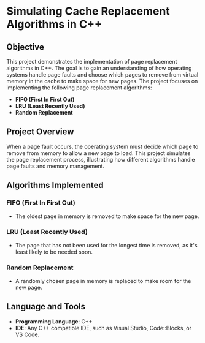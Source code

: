 # Simulating Cache Replacement Algorithms in C++

## Objective

This project demonstrates the implementation of page replacement algorithms in C++. The goal is to gain an understanding of how operating systems handle page faults and choose which pages to remove from virtual memory in the cache to make space for new pages. The project focuses on implementing the following page replacement algorithms:

- **FIFO (First In First Out)**
- **LRU (Least Recently Used)**
- **Random Replacement**

## Project Overview

When a page fault occurs, the operating system must decide which page to remove from memory to allow a new page to load. This project simulates the page replacement process, illustrating how different algorithms handle page faults and memory management.

## Algorithms Implemented

### FIFO (First In First Out)
- The oldest page in memory is removed to make space for the new page.

### LRU (Least Recently Used)
- The page that has not been used for the longest time is removed, as it's least likely to be needed soon.

### Random Replacement
- A randomly chosen page in memory is replaced to make room for the new page.

## Language and Tools

- **Programming Language**: C++
- **IDE**: Any C++ compatible IDE, such as Visual Studio, Code::Blocks, or VS Code.
